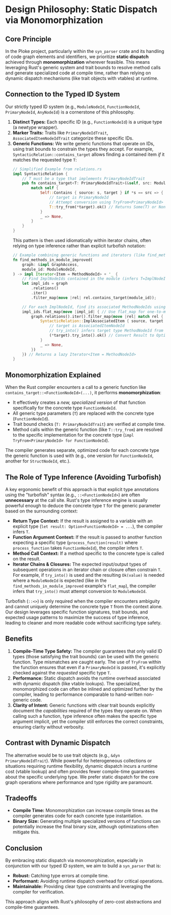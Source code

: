# Design Philosophy: Static Dispatch via Monomorphization

## Core Principle

In the Ploke project, particularly within the `syn_parser` crate and its handling of code graph elements and identifiers, we prioritize **static dispatch** achieved through **monomorphization** wherever feasible. This means leveraging Rust's generic system and trait bounds to resolve method calls and generate specialized code at compile time, rather than relying on dynamic dispatch mechanisms (like trait objects with vtables) at runtime.

## Connection to the Typed ID System

Our strictly typed ID system (e.g., `ModuleNodeId`, `FunctionNodeId`, `PrimaryNodeId`, `AnyNodeId`) is a cornerstone of this philosophy.

1.  **Distinct Types:** Each specific ID (e.g., `FunctionNodeId`) is a unique type (a newtype wrapper).
2.  **Marker Traits:** Traits like `PrimaryNodeIdTrait`, `AssociatedItemNodeIdTrait` categorize these specific IDs.
3.  **Generic Functions:** We write generic functions that operate on IDs, using trait bounds to constrain the types they accept. For example, `SyntacticRelation::contains_target` allows finding a contained item *if* it matches the requested type `T`:
    ```rust
    // Simplified Example from relations.rs
    impl SyntacticRelation {
        // T must be a type that implements PrimaryNodeIdTrait
        pub fn contains_target<T: PrimaryNodeIdTrait>(&self, src: ModuleNodeId) -> Option<T> {
            match self {
                Self::Contains { source: s, target } if *s == src => {
                    // target is PrimaryNodeId
                    // Attempt conversion using TryFrom<PrimaryNodeId> for T
                    T::try_from(*target).ok() // Returns Some(T) or None
                }
                _ => None,
            }
        }
    }
    ```
    This pattern is then used idiomatically within iterator chains, often relying on type inference rather than explicit turbofish notation:
    ```rust
    // Example combining generic functions and iterators (like find_methods_in_module_improved)
    fn find_methods_in_module_improved(
        graph: &impl GraphAccess,
        module_id: ModuleNodeId,
    ) -> impl Iterator<Item = MethodNodeId> + '_ {
        // Find ImplNodeIds contained in the module (infers T=ImplNodeId for contains_target)
        let impl_ids = graph
            .relations()
            .iter()
            .filter_map(move |rel| rel.contains_target(module_id));

        // For each ImplNodeId, find its associated MethodNodeIds using flat_map
        impl_ids.flat_map(move |impl_id| { // Use flat_map for one-to-many
            graph.relations().iter().filter_map(move |rel| match rel {
                SyntacticRelation::ImplAssociatedItem { source, target } if *source == impl_id => {
                    // target is AssociatedItemNodeId
                    // try_into() infers target type MethodNodeId from flat_map's expected output
                    (*target).try_into().ok() // Convert Result to Option for filter_map
                }
                _ => None,
            })
        }) // Returns a lazy Iterator<Item = MethodNodeId>
    }
    ```

## Monomorphization Explained

When the Rust compiler encounters a call to a generic function like `contains_target::<FunctionNodeId>(...)`, it performs **monomorphization**:

*   It effectively creates a *new, specialized version* of that function specifically for the concrete type `FunctionNodeId`.
*   All generic type parameters (`T`) are replaced with the concrete type (`FunctionNodeId`).
*   Trait bound checks (`T: PrimaryNodeIdTrait`) are verified at compile time.
*   Method calls within the generic function (like `T::try_from`) are resolved to the specific implementation for the concrete type (`impl TryFrom<PrimaryNodeId> for FunctionNodeId`).

The compiler generates separate, optimized code for each concrete type the generic function is used with (e.g., one version for `FunctionNodeId`, another for `StructNodeId`, etc.).

## The Role of Type Inference (Avoiding Turbofish)

A key ergonomic benefit of this approach is that explicit type annotations using the "turbofish" syntax (e.g., `::<FunctionNodeId>`) are often **unnecessary** at the call site. Rust's type inference engine is usually powerful enough to deduce the concrete type `T` for the generic parameter based on the surrounding context:

*   **Return Type Context:** If the result is assigned to a variable with an explicit type (`let result: Option<FunctionNodeId> = ...`), the compiler infers `T`.
*   **Function Argument Context:** If the result is passed to another function expecting a specific type (`process_function(result)` where `process_function` takes `FunctionNodeId`), the compiler infers `T`.
*   **Method Call Context:** If a method specific to the concrete type is called on the result.
*   **Iterator Chains & Closures:** The expected input/output types of subsequent operations in an iterator chain or closure often constrain `T`. For example, if `try_into()` is used and the resulting `Ok(value)` is needed where a `ModuleNodeId` is expected (like in the `find_methods_in_module_improved` example's `flat_map`), the compiler infers that `try_into()` must attempt conversion *to* `ModuleNodeId`.

Turbofish (`::<>`) is only required when the compiler encounters ambiguity and cannot uniquely determine the concrete type `T` from the context alone. Our design leverages specific function signatures, trait bounds, and expected usage patterns to maximize the success of type inference, leading to cleaner and more readable code without sacrificing type safety.

## Benefits

1.  **Compile-Time Type Safety:** The compiler guarantees that only valid ID types (those satisfying the trait bounds) can be used with the generic function. Type mismatches are caught early. The use of `TryFrom` within the function ensures that even if a `PrimaryNodeId` is passed, it's explicitly checked against the *requested* specific type `T`.
2.  **Performance:** Static dispatch avoids the runtime overhead associated with dynamic dispatch (like vtable lookups). The specialized, monomorphized code can often be inlined and optimized further by the compiler, leading to performance comparable to hand-written non-generic code.
3.  **Clarity of Intent:** Generic functions with clear trait bounds explicitly document the *capabilities* required of the types they operate on. When calling such a function, type inference often makes the specific type argument implicit, yet the compiler still enforces the correct constraints, ensuring clarity without verbosity.

## Contrast with Dynamic Dispatch

The alternative would be to use trait objects (e.g., `&dyn PrimaryNodeIdTrait`). While powerful for heterogeneous collections or situations requiring runtime flexibility, dynamic dispatch incurs a runtime cost (vtable lookup) and often provides fewer compile-time guarantees about the specific underlying type. We prefer static dispatch for the core graph operations where performance and type rigidity are paramount.

## Tradeoffs

*   **Compile Time:** Monomorphization can increase compile times as the compiler generates code for each concrete type instantiation.
*   **Binary Size:** Generating multiple specialized versions of functions can potentially increase the final binary size, although optimizations often mitigate this.

## Conclusion

By embracing static dispatch via monomorphization, especially in conjunction with our typed ID system, we aim to build a `syn_parser` that is:

*   **Robust:** Catching type errors at compile time.
*   **Performant:** Avoiding runtime dispatch overhead for critical operations.
*   **Maintainable:** Providing clear type constraints and leveraging the compiler for verification.

This approach aligns with Rust's philosophy of zero-cost abstractions and compile-time guarantees.
